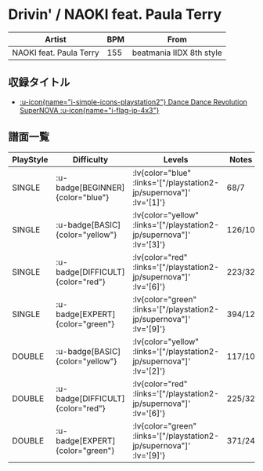 # Drivin' / NAOKI feat. Paula Terry

|Artist|BPM|From|
|------|---|----|
|NAOKI feat. Paula Terry|155|beatmania IIDX 8th style|

## 収録タイトル

- [ :u-icon{name="i-simple-icons-playstation2"} Dance Dance Revolution SuperNOVA :u-icon{name="i-flag-jp-4x3"} ](/playstation2-jp/supernova)

## 譜面一覧

|PlayStyle|Difficulty|Levels|Notes|Movie|
|---------|----------|------|-----|-----|
|SINGLE| :u-badge[BEGINNER]{color="blue"} | :lv{color="blue" :links='["/playstation2-jp/supernova"]' :lv='[1]'} |68/7||
|SINGLE| :u-badge[BASIC]{color="yellow"} | :lv{color="yellow" :links='["/playstation2-jp/supernova"]' :lv='[3]'} |126/10||
|SINGLE| :u-badge[DIFFICULT]{color="red"} | :lv{color="red" :links='["/playstation2-jp/supernova"]' :lv='[6]'} |223/32||
|SINGLE| :u-badge[EXPERT]{color="green"} | :lv{color="green" :links='["/playstation2-jp/supernova"]' :lv='[9]'} |394/12||
|DOUBLE| :u-badge[BASIC]{color="yellow"} | :lv{color="yellow" :links='["/playstation2-jp/supernova"]' :lv='[2]'} |117/10||
|DOUBLE| :u-badge[DIFFICULT]{color="red"} | :lv{color="red" :links='["/playstation2-jp/supernova"]' :lv='[6]'} |225/32||
|DOUBLE| :u-badge[EXPERT]{color="green"} | :lv{color="green" :links='["/playstation2-jp/supernova"]' :lv='[9]'} |371/24||
